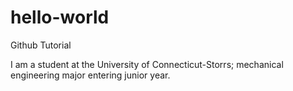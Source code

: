 # hello-world
Github Tutorial

I am a student at the University of Connecticut-Storrs; mechanical engineering major entering junior year.
